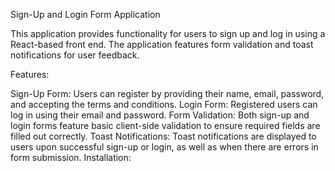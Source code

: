 Sign-Up and Login Form Application

This application provides functionality for users to sign up and log in using a React-based front end. The application features form validation and toast notifications for user feedback.

Features:

Sign-Up Form: Users can register by providing their name, email, password, and accepting the terms and conditions.
Login Form: Registered users can log in using their email and password.
Form Validation: Both sign-up and login forms feature basic client-side validation to ensure required fields are filled out correctly.
Toast Notifications: Toast notifications are displayed to users upon successful sign-up or login, as well as when there are errors in form submission.
Installation: